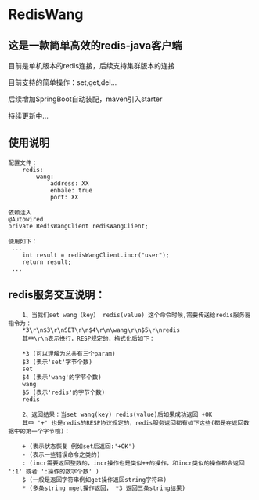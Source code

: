 # RedisWang

## 这是一款简单高效的redis-java客户端


目前是单机版本的redis连接，后续支持集群版本的连接

目前支持的简单操作：set,get,del...

后续增加SpringBoot自动装配，maven引入starter

持续更新中...


## 使用说明

    配置文件：
        redis:
            wang:
                address: XX
                enbale: true
                port: XX

    依赖注入
    @Autowired
    private RedisWangClient redisWangClient;
    
    使用如下：
     ...
        int result = redisWangClient.incr("user");
        return result;
     ...


## redis服务交互说明：

        1、当我们set wang（key） redis(value) 这个命令时候,需要传送给redis服务器指令为：
        *3\r\n$3\r\nSET\r\n$4\r\n\wang\r\n$5\r\nredis 
        其中\r\n表示换行，RESP规定的，格式化后如下：
         
        *3 (可以理解为总共有三个param)
        $3 (表示'set'字节个数)
        set 
        $4 (表示'wang'的字节个数) 
        wang
        $5 (表示'redis'的字节个数)
        redis
    
        2、返回结果：当set wang(key) redis(value)后如果成功返回 +OK
        其中 '+' 也是redis的RESP协议规定的，redis服务返回都有如下这些(都是在返回数据中的第一个字节哦)：
        
        + (表示状态恢复 例如set后返回:'+OK')
        - (表示一些错误命令之类的)
        : (incr需要返回整数的，incr操作也是类似++的操作，和incr类似的操作都会返回 ':1' 或者 ':操作的数字个数' )
        $ (一般是返回字符串例如get操作返回string字符串)
        * (多条string mget操作返回， *3 返回三条string结果)
